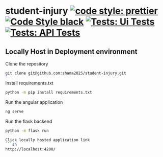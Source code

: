 # student-injury [![code style: prettier](https://img.shields.io/badge/code_style-prettier-ff69b4.svg?style=flat-square)](https://github.com/prettier/prettier) [![Code Style black](https://img.shields.io/badge/code%20style-black-000000.svg)](https://github.com/psf/black) [![Tests: Ui Tests](https://github.com/shama2025/student-injury/actions/workflows/uiTesting.yml/badge.svg)](https://github.com/shama2025/student-injury/actions/workflows/uiTesting.yml) [![Tests: API Tests](https://github.com/shama2025/student-injury/actions/workflows/apiTesting.yml/badge.svg)](https://github.com/shama2025/student-injury/actions/workflows/apiTesting.yml)

## Locally Host in Deployment environment

Clone the repository

```sh
git clone git@github.com:shama2025/student-injury.git
```

Install requirements.txt

```sh
python -m pip install requirements.txt
```

Run the angular application

```sh
ng serve
```

Run the flask backend

````sh
python -m flask run

Click locally hosted application link
```sh
http://localhost:4200/
````
